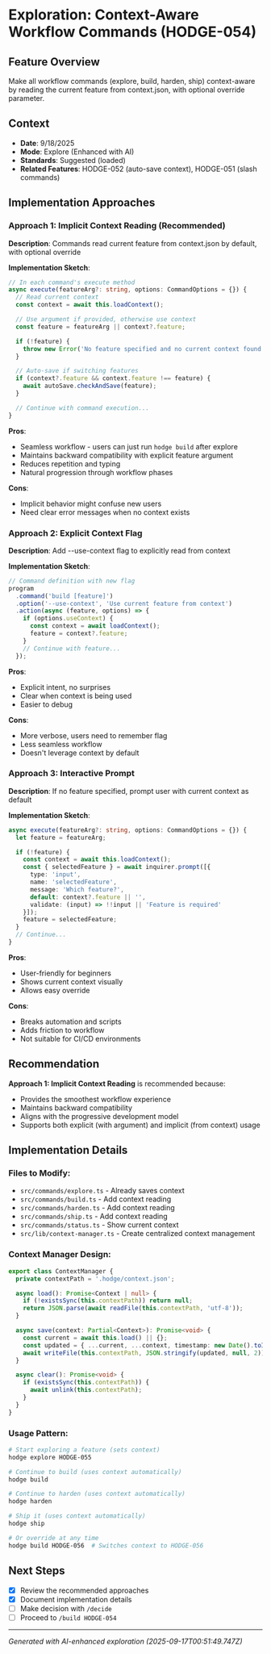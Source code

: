 # Exploration: Context-Aware Workflow Commands (HODGE-054)

## Feature Overview
Make all workflow commands (explore, build, harden, ship) context-aware by reading the current feature from context.json, with optional override parameter.

## Context
- **Date**: 9/18/2025
- **Mode**: Explore (Enhanced with AI)
- **Standards**: Suggested (loaded)
- **Related Features**: HODGE-052 (auto-save context), HODGE-051 (slash commands)

## Implementation Approaches

### Approach 1: Implicit Context Reading (Recommended)
**Description**: Commands read current feature from context.json by default, with optional override

**Implementation Sketch**:
```typescript
// In each command's execute method
async execute(featureArg?: string, options: CommandOptions = {}) {
  // Read current context
  const context = await this.loadContext();

  // Use argument if provided, otherwise use context
  const feature = featureArg || context?.feature;

  if (!feature) {
    throw new Error('No feature specified and no current context found');
  }

  // Auto-save if switching features
  if (context?.feature && context.feature !== feature) {
    await autoSave.checkAndSave(feature);
  }

  // Continue with command execution...
}
```

**Pros**:
- Seamless workflow - users can just run `hodge build` after explore
- Maintains backward compatibility with explicit feature argument
- Reduces repetition and typing
- Natural progression through workflow phases

**Cons**:
- Implicit behavior might confuse new users
- Need clear error messages when no context exists

### Approach 2: Explicit Context Flag
**Description**: Add --use-context flag to explicitly read from context

**Implementation Sketch**:
```typescript
// Command definition with new flag
program
  .command('build [feature]')
  .option('--use-context', 'Use current feature from context')
  .action(async (feature, options) => {
    if (options.useContext) {
      const context = await loadContext();
      feature = context?.feature;
    }
    // Continue with feature...
  });
```

**Pros**:
- Explicit intent, no surprises
- Clear when context is being used
- Easier to debug

**Cons**:
- More verbose, users need to remember flag
- Less seamless workflow
- Doesn't leverage context by default

### Approach 3: Interactive Prompt
**Description**: If no feature specified, prompt user with current context as default

**Implementation Sketch**:
```typescript
async execute(featureArg?: string, options: CommandOptions = {}) {
  let feature = featureArg;

  if (!feature) {
    const context = await this.loadContext();
    const { selectedFeature } = await inquirer.prompt([{
      type: 'input',
      name: 'selectedFeature',
      message: 'Which feature?',
      default: context?.feature || '',
      validate: (input) => !!input || 'Feature is required'
    }]);
    feature = selectedFeature;
  }
  // Continue...
}
```

**Pros**:
- User-friendly for beginners
- Shows current context visually
- Allows easy override

**Cons**:
- Breaks automation and scripts
- Adds friction to workflow
- Not suitable for CI/CD environments

## Recommendation
**Approach 1: Implicit Context Reading** is recommended because:
- Provides the smoothest workflow experience
- Maintains backward compatibility
- Aligns with the progressive development model
- Supports both explicit (with argument) and implicit (from context) usage

## Implementation Details

### Files to Modify:
- `src/commands/explore.ts` - Already saves context
- `src/commands/build.ts` - Add context reading
- `src/commands/harden.ts` - Add context reading
- `src/commands/ship.ts` - Add context reading
- `src/commands/status.ts` - Show current context
- `src/lib/context-manager.ts` - Create centralized context management

### Context Manager Design:
```typescript
export class ContextManager {
  private contextPath = '.hodge/context.json';

  async load(): Promise<Context | null> {
    if (!existsSync(this.contextPath)) return null;
    return JSON.parse(await readFile(this.contextPath, 'utf-8'));
  }

  async save(context: Partial<Context>): Promise<void> {
    const current = await this.load() || {};
    const updated = { ...current, ...context, timestamp: new Date().toISOString() };
    await writeFile(this.contextPath, JSON.stringify(updated, null, 2));
  }

  async clear(): Promise<void> {
    if (existsSync(this.contextPath)) {
      await unlink(this.contextPath);
    }
  }
}
```

### Usage Pattern:
```bash
# Start exploring a feature (sets context)
hodge explore HODGE-055

# Continue to build (uses context automatically)
hodge build

# Continue to harden (uses context automatically)
hodge harden

# Ship it (uses context automatically)
hodge ship

# Or override at any time
hodge build HODGE-056  # Switches context to HODGE-056
```

## Next Steps
- [x] Review the recommended approaches
- [x] Document implementation details
- [ ] Make decision with `/decide`
- [ ] Proceed to `/build HODGE-054`

---
*Generated with AI-enhanced exploration (2025-09-17T00:51:49.747Z)*
